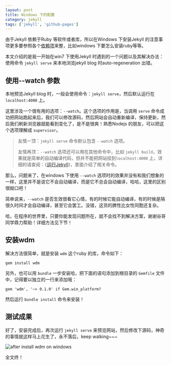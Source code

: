 ```yaml
---
layout: post
title: Windows 下的配置
category: jekyll
tags: ['jekyll', 'github-pages']
---
```


由于Jekyll 依赖于Ruby 等软件或者库，所以在Windows 下安装Jekyll 的注意事项更多要参照各个[依赖项]({{site.url}}/blog/jekyll/install-jekyll-intro.html#article_nav_0 "安装Jekyll 的依赖项")来整，比如windows 下要怎么安装ruby等等。

本文介绍的是我一开始在win7 下使用Jekyll 时遇到的一个问题以及其解决办法：使用命令 `jekyll serve` 来本地浏览jekyll blog 时auto-regeneration 出错。

## 使用--watch 参数

本地预览Jekyll blog 时，一般会使用命令：`jekyll serve`，然后默认运行在 `localhost:4000` 上。

这里涉及一个很有用的选项：`--watch`。这个选项的作用是，当调用 `serve` 命令成功把网站跑起来后，我们可以修改源码，然后网站会自动重新编译，保持更新，然后我们刷新浏览器就能看到变化了，是不是很爽！熟悉Nodejs 的朋友，可以把这个选项理解成 `supervisor`。

> 友情一顶：`jekyll serve` 命令默认包含 `--watch` 选项。
>
> 友情再顶：`--watch` 选项还可以用在其他命令中，比如 `jekyll build`，效果就是简单的自动编译代码，但并不能把网站挂到`localhost:4000` 上，详细的请查阅：《[运行Jekyll]({{site.url}}/blog/jekyll/run-jekyll.html)》，里面介绍了相关命令。

那么，问题来了，在windows 下使用 `--watch` 选项时的效果并没有和我们想象的一样，这里并不是说它不会自动编译，而是它不总会自动编译，哈哈，这里的区别很拗口吧！

简单说来，`--watch` 是否生效很看它心情，有的时候它能自动编译，有的时候是隔很久时间才会自动编译，甚至它会罢工。没错，这货的脾性比女性同胞还复杂。

哈，在程序的世界里，只要你能发现问题所在，就不会找不到解决方案，谢谢谷哥同学鼎力帮助！详细方法见下节！

## 安装wdm
解决方法很简单，就是安装 `wdm` 这个ruby 的库，命令如下：

	gem install wdm

另外，也可以用 `bundle` 一步安装哈，把下面的语句添加到根目录的 `Gemfile` 文件中，记得要以独立的一行来添加哦：

	gem 'wdm', '~> 0.1.0' if Gem.win_platform?

然后运行 `bundle install` 命令来安装！

## 测试成果
好了，安装完成后，再次运行 `jekyll serve` 来预览网站，然后修改下源码，神奇的事情就这样马上花生了，永不落后，keep walking~~~

![after install wdm on windows]({{site.url}}/image/2015-01/windows-wdm-auto-regeneration.png)

全文终！